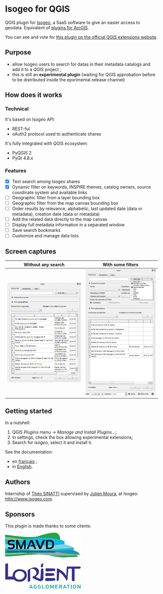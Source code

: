 # Isogeo for QGIS

QGIS plugin for [Isogeo](http://www.isogeo.com/), a SaaS software to give an easier access to geodata.
Equivalent of [plugins for ArcGIS](http://www.isogeo.com/applications/).

You can see and vote for [this plugin on the official QGIS extensions website](http://plugins.qgis.org/plugins/isogeo_search_engine/).

## Purpose ##

* allow Isogeo users to search for datas in their metadata catalogs and add it to a QGIS project ;
* this is still an **experimental plugin** (waiting for QGIS approbation before to be distributed inside the epxrimental release channel)

## How does it works ##

### Technical 

It's based on Isogeo API:
* REST-ful
* oAuth2 protocol used to authenticate shares

It's fully integrated with QGIS ecosystem:
* PyQGIS 2
* PyQt 4.8.x

### Features

- [X] Text search among Isogeo shares
- [X] Dynamic filter on keywords, INSPIRE themes, catalog owners, source coordinate system and available links
- [ ] Geographic filter from a layer bounding box
- [ ] Geographic filter from the map canvas bounding box
- [ ] Order results by relevance, alphabetic, last updated date (data or metadata), creation date (data or metadata)
- [ ] Add the related data directly to the map canvas
- [ ] Display full metadata information in a separated window
- [ ] Save search bookmarks
- [ ] Customize and manage data lists

## Screen captures ##

| Without any search | With some filters |
|:------------------:|:-----------------:|
| ![Search widget with no filters](img/ui_tabs_main_search_empty.png) | ![Search widget with some filters](img/ui_tabs_main_search_filtered.png) |

## Getting started ##

In a nutshell:

1. QGIS *Plugins* menu -> *Manage and Install Plugins...*;
2. In settings, check the box allowing experimental extensions;
3. Search for *isogeo*, select it and install it.

See the documentation:

* en [français](doc/install_FR.md) ;
* in [English](doc/install_EN.md).

## Authors ##

Internship of [Théo SINATTI](https://github.com/TheoSinatti) supervised by [Julien Moura](https://github.com/Guts), at Isogeo: http://www.isogeo.com.

## Sponsors ##

This plugin is made thanks to some clients:

![Syndicat Mixte d'Aménagement de la Vallée de la Durance](img/sponsor_logo_SMAVD.jpg)

![Communauté d'Agglomération de Lorient](img/sponsor_logo_ca_lorient.png)

